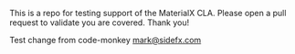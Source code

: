 This is a repo for testing support of the MaterialX CLA. Please open a pull request to validate you are covered. Thank you!

Test change from code-monkey <mark@sidefx.com>
